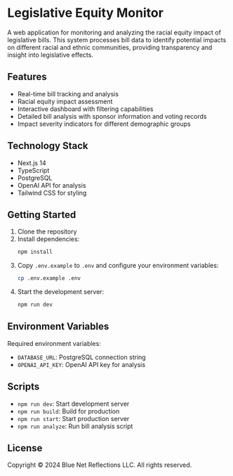 # Legislative Equity Monitor

A web application for monitoring and analyzing the racial equity impact of legislative bills. This system processes bill data to identify potential impacts on different racial and ethnic communities, providing transparency and insight into legislative effects.

## Features

- Real-time bill tracking and analysis
- Racial equity impact assessment
- Interactive dashboard with filtering capabilities
- Detailed bill analysis with sponsor information and voting records
- Impact severity indicators for different demographic groups

## Technology Stack

- Next.js 14
- TypeScript
- PostgreSQL
- OpenAI API for analysis
- Tailwind CSS for styling

## Getting Started

1. Clone the repository
2. Install dependencies:
   ```bash
   npm install
   ```
3. Copy `.env.example` to `.env` and configure your environment variables:
   ```bash
   cp .env.example .env
   ```
4. Start the development server:
   ```bash
   npm run dev
   ```

## Environment Variables

Required environment variables:
- `DATABASE_URL`: PostgreSQL connection string
- `OPENAI_API_KEY`: OpenAI API key for analysis

## Scripts

- `npm run dev`: Start development server
- `npm run build`: Build for production
- `npm run start`: Start production server
- `npm run analyze`: Run bill analysis script

## License

Copyright © 2024 Blue Net Reflections LLC. All rights reserved.
